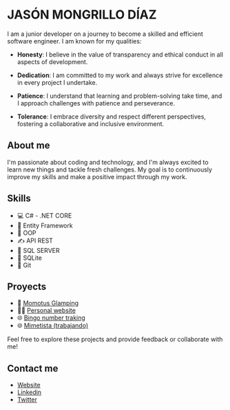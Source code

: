 # **JASÓN MONGRILLO DÍAZ**

I am a junior developer on a journey to become a skilled and efficient software engineer. I am known for my qualities:

- **Honesty**: I believe in the value of transparency and ethical conduct in all aspects of development.

- **Dedication**: I am committed to my work and always strive for excellence in every project I undertake.

- **Patience**: I understand that learning and problem-solving take time, and I approach challenges with patience and perseverance.

- **Tolerance**: I embrace diversity and respect different perspectives, fostering a collaborative and inclusive environment.

## About me
I'm passionate about coding and technology, and I'm always excited to learn new things and tackle fresh challenges. My goal is to continuously improve my skills and make a positive impact through my work.

## Skills
- 💻 C# - .NET CORE
- 🫴 Entity Framework
- 🚗 OOP
- ✍️ API REST
- 🏢 SQL SERVER
- 🏢 SQLite
- 🛂 Git

## Proyects
 - 🏨 [Momotus Glamping](https://momotusglamping.com)
 - 🙋‍♂️ [Personal website](https://personal-website.app.jmongrio.com)
 - 🌐 [Bingo number traking](https://control-bingo.app.jmongrio.com/)
 - 🌐 [Mimetista (trabajando)](https://mimetista.netlify.app/)

Feel free to explore these projects and provide feedback or collaborate with me!

## Contact me
- [Website](https://jmongrio.somee.com) <br/>
- [Linkedin](https://www.linkedin.com/in/jmongrillo/) <br/>
- [Twitter](https://twitter.com/jmongrillod)
